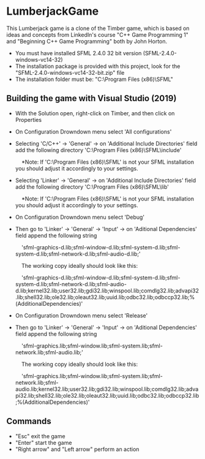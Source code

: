# LumberjackGame

This Lumberjack game is a clone of the Timber game, which is based on ideas and concepts from LinkedIn's course "C++ Game Programming 1"
and "Beginning C++ Game Programming" both by John Horton.

- You must have installed SFML 2.4.0 32 bit version (SFML-2.4.0-windows-vc14-32)
- The installation package is provided with this project, look for the "SFML-2.4.0-windows-vc14-32-bit.zip" file
- The installation folder must be: "C:\Program Files (x86)\SFML"


Building the game with Visual Studio (2019)
--------
- With the Solution open, right-click on Timber, and then click on Properties
- On Configuration Drowndown menu select 'All configurations'
- Selecting 'C/C++' -> 'General' -> on 'Additional Include Directories' field add the following directory 'C:\Program Files (x86)\SFML\include\'
	<p>&nbsp;&nbsp;&nbsp;&nbsp;*Note: If 'C:\Program Files (x86)\SFML' is not your SFML installation you should adjust it accordingly to your settings.</p>

- Selecting 'Linker' -> 'General' -> on 'Additional Include Directories' field add the following directory 'C:\Program Files (x86)\SFML\lib'
	<p>&nbsp;&nbsp;&nbsp;&nbsp;*Note: If 'C:\Program Files (x86)\SFML' is not your SFML installation you should adjust it accordingly to your settings.</p>

- On Configuration Drowndown menu select 'Debug'
- Then go to 'Linker' -> 'General' -> 'Input' -> on 'Aditional Dependencies' field append the following string 
	<p>&nbsp;&nbsp;&nbsp;&nbsp;'sfml-graphics-d.lib;sfml-window-d.lib;sfml-system-d.lib;sfml-system-d.lib;sfml-network-d.lib;sfml-audio-d.lib;'</p>
	<p>&nbsp;&nbsp;&nbsp;&nbsp;The working copy ideally should look like this:</p>
	<p>&nbsp;&nbsp;&nbsp;&nbsp;'sfml-graphics-d.lib;sfml-window-d.lib;sfml-system-d.lib;sfml-system-d.lib;sfml-network-d.lib;sfml-audio-d.lib;kernel32.lib;user32.lib;gdi32.lib;winspool.lib;comdlg32.lib;advapi32.lib;shell32.lib;ole32.lib;oleaut32.lib;uuid.lib;odbc32.lib;odbccp32.lib;%(AdditionalDependencies)'</p>

- On Configuration Drowndown menu select 'Release'
- Then go to 'Linker' -> 'General' -> 'Input' -> on 'Aditional Dependencies' field append the following string 
	<p>&nbsp;&nbsp;&nbsp;&nbsp;'sfml-graphics.lib;sfml-window.lib;sfml-system.lib;sfml-network.lib;sfml-audio.lib;'</p>
	<p>&nbsp;&nbsp;&nbsp;&nbsp;The working copy ideally should look like this:</p>
	<p>&nbsp;&nbsp;&nbsp;&nbsp;'sfml-graphics.lib;sfml-window.lib;sfml-system.lib;sfml-network.lib;sfml-audio.lib;kernel32.lib;user32.lib;gdi32.lib;winspool.lib;comdlg32.lib;advapi32.lib;shell32.lib;ole32.lib;oleaut32.lib;uuid.lib;odbc32.lib;odbccp32.lib;%(AdditionalDependencies)'</p>




Commands
--------
- "Esc" exit the game
- "Enter" start the game
- "Right arrow" and "Left arrow" perform an action
